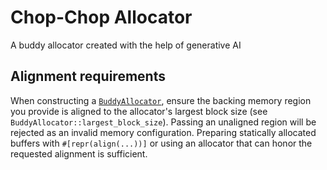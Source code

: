 # Chop-Chop Allocator
A buddy allocator created with the help of generative AI

## Alignment requirements

When constructing a [`BuddyAllocator`](src/lib.rs), ensure the backing memory region you
provide is aligned to the allocator's largest block size (see
`BuddyAllocator::largest_block_size`). Passing an unaligned region will be rejected as an
invalid memory configuration. Preparing statically allocated buffers with `#[repr(align(...))]`
or using an allocator that can honor the requested alignment is sufficient.

